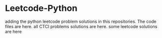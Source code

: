 # Leetcode-Python
adding the python leetcode problem solutions in this repositories. 
The code files are here.
all CTCI problems solutions are here.
some leetcode solutions are here














































































































































































































































































































































































